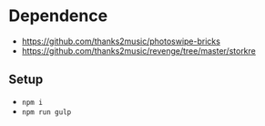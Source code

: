 # Dependence

- https://github.com/thanks2music/photoswipe-bricks
- https://github.com/thanks2music/revenge/tree/master/storkre

## Setup

- `npm i`
- `npm run gulp`
